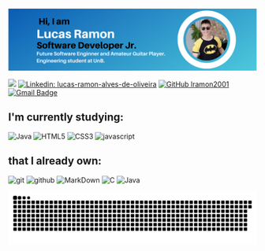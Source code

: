 <p align="center">
<img src="LucasRamonSoftwareEngineerProfile.png">
</p>

![](https://komarev.com/ghpvc/?username=lramon2001&color=blue&style=flat-square)
[![Linkedin: lucas-ramon-alves-de-oliveira](https://img.shields.io/badge/linkedin-%230077B5.svg?&style=flat-square&logo=linkedin&logoColor=white)](https://www.linkedin.com/in/lucas-ramon-alves-de-oliveira/)
[![GitHub lramon2001](https://img.shields.io/github/followers/lramon2001?label=follow&style=social)](https://github.com/lramon2001)
[![Gmail Badge](https://img.shields.io/badge/-lucasoliveirainor3105@gmail.com-red?style=flat-square&logo=Gmail&logoColor=white&link=mailto:lucasoliveirainor3105@gmail.com)](mailto:nociamrq27@gmail.com)


## I'm currently studying:
![Java](https://img.shields.io/badge/-java-grey?style=for-the-badge&logo=java&logoColor=white&labelColor=blue)
![HTML5](https://img.shields.io/badge/html%205-grey?style=for-the-badge&logo=html5&logoColor=white&labelColor=blue)
![CSS3](https://img.shields.io/badge/css%203-grey?style=for-the-badge&logo=css3&logoColor=white&labelColor=blue)
![javascript](https://img.shields.io/badge/-javascript-grey?style=for-the-badge&logo=javascript&logoColor=white&labelColor=blue)


## that I already own:
![git](https://img.shields.io/badge/-git-grey?style=for-the-badge&logo=git&logoColor=white&labelColor=blue)
![github](https://img.shields.io/badge/-github-grey?style=for-the-badge&logo=github&logoColor=white&labelColor=blue)
![MarkDown](https://img.shields.io/badge/-Markdown-grey?style=for-the-badge&logo=Markdown&logoColor=white&labelColor=blue)
![C](https://img.shields.io/badge/-C_Language-grey?style=for-the-badge&logo=c&logoColor=white&labelColor=blue)
![Java](https://img.shields.io/badge/-java-grey?style=for-the-badge&logo=java&logoColor=white&labelColor=blue)


![Snake animation](https://github.com/lramon2001/lramon2001/blob/main/github-contribution-grid-snake.svg)
</details>

 
